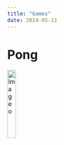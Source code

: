 ```yaml
---
title: "Games"
date: 2024-05-11
---
```


# Pong

<img src="skills-github-pages/Images/Pong.png" alt="Image o" width="20%">


